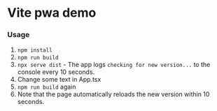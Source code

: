 # Vite pwa demo

### Usage

1. `npm install`
2. `npm run build`
3. `npx serve dist` - The app logs `checking for new version...` to the console every 10 seconds.
4. Change some text in App.tsx
5. `npm run build` again
6. Note that the page automatically reloads the new version within 10 seconds.
